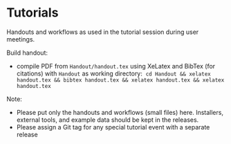 # Tutorials
Handouts and workflows as used in the tutorial session during user meetings. 

Build handout:
- compile PDF from `Handout/handout.tex` using XeLatex and BibTex (for citations) with `Handout` as working directory:
  `cd Handout && xelatex handout.tex && bibtex handout.tex && xelatex handout.tex && xelatex handout.tex`


Note:
- Please put only the handouts and workflows (small files) here. Installers, external tools, and example data should be kept in the releases.
- Please assign a Git tag for any special tutorial event with a separate release
